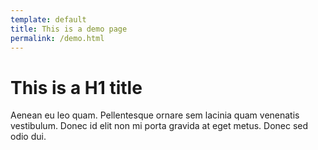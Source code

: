 ```yaml
---
template: default
title: This is a demo page
permalink: /demo.html
---
```


# This is a H1 title

Aenean eu leo quam. Pellentesque ornare sem lacinia quam venenatis vestibulum. Donec id elit non mi porta gravida at eget metus. Donec sed odio dui.
